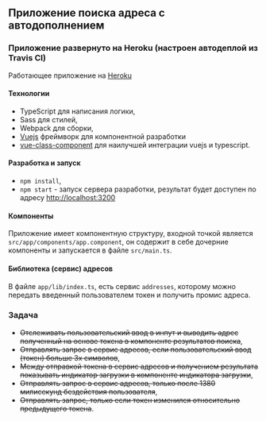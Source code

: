 ##  Приложение поиска адреса с автодополнением

### Приложение развернуто на Heroku (настроен автодеплой из Travis CI)
Работающее приложение на [Heroku](https://vue-address-app.herokuapp.com)

#### Технологии
- TypeScript для написания логики,
- Sass для стилей,
- Webpack для сборки,
- [Vuejs](http://vuejs.org/v2/guide/) фреймворк для компонентной разработки
- [vue-class-component](https://github.com/vuejs/vue-class-component) для наилучшей интеграции vuejs и typescript.

#### Разработка и запуск
- `npm install`,
- `npm start` - запуск сервера разработки, результат будет доступен по адресу [http://localhost:3200](http://localhost:3200)

#### Компоненты
Приложение имеет компонентную структуру, входной точкой является `src/app/components/app.component`, он содержит в себе дочерние компоненты и запускается в файле `src/main.ts`.

#### Библиотека (сервис) адресов
В файле `app/lib/index.ts`, есть сервис `addresses`, которому можно передать введенный пользователем токен и получить промис адреса.


### Задача
- ~~Отслеживать пользовательский ввод в инпут и выводить адрес полученный на основе токена в компоненте результатов поиска~~,
- ~~Отправлять запрос в сервис адресов, если пользовательский ввод (токен) больше 3х символов~~,
- ~~Между отправкой токена в сервис адресов и получением результата показывать индикатор загрузки в компоненте индикатора загрузки~~,
- ~~Отправлять запрос в сервис адресов, только после 1380 милисекунд бездействия пользователя~~,
- ~~Отправлять запрос, только если токен изменился относительно предыдущего токена~~.

